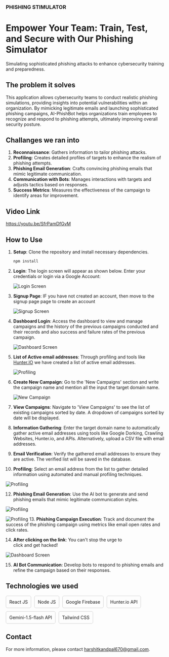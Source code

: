 ### PHISHING STIMULATOR

# Empower Your Team: Train, Test, and Secure with Our Phishing Simulator

Simulating sophisticated phishing attacks to enhance cybersecurity training and preparedness.

## The problem it solves

This application allows cybersecurity teams to conduct realistic phishing simulations, providing insights into potential vulnerabilities within an organization. By mimicking legitimate emails and launching sophisticated phishing campaigns, AI-PhishBot helps organizations train employees to recognize and respond to phishing attempts, ultimately improving overall security posture.

## Challanges we ran into

1. **Reconnaissance**: Gathers information to tailor phishing attacks.
2. **Profiling**: Creates detailed profiles of targets to enhance the realism of phishing attempts.
3. **Phishing Email Generation**: Crafts convincing phishing emails that mimic legitimate communication.
4. **Communication with Bots**: Manages interactions with targets and adjusts tactics based on responses.
5. **Success Metrics**: Measures the effectiveness of the campaign to identify areas for improvement.

## Video Link
 https://youtu.be/SfrPamDfGvM

## How to Use

1. **Setup**: Clone the repository and install necessary dependencies.
    ```sh
    npm install
    ```

2. **Login**: The login screen will appear as shown below. Enter your credentials or login via a Google Account:

   ![Login Screen](images/IMAGE1.jpg)

2. **Signup Page**: IF you have not created an account, then move to the signup page page to create an account
   
   ![Signup Screen](images/IMAGE2.jpg)
   
3. **Dashboard Login**: Access the dashboard to view and manage campaigns and the history of the previous campaigns conducted and their records and also success and failure rates of the previous campaign.
   
   ![Dashboard Screen](images/IMAGE3.jpg)

4. **List of Active email addresses**: Through profiling and tools like [Hunter.IO](https://hunter.io/) we have created a list of active email addresses.

   ![Profiling](images/IMAGE4.jpg)
    
6. **Create New Campaign**: Go to the 'New Campaigns' section and write the campaign name and mention all the input the target domain name.

   ![New Campaign](images/IMAGE5.jpg)

8. **View Campaigns**: Navigate to 'View Campaigns' to see the list of existing campaigns sorted by date. A dropdown of campaigns sorted by date will be displayed.

9. **Information Gathering**: Enter the target domain name to automatically gather active email addresses using tools like Google Dorking, Crawling Websites, Hunter.io, and APIs. Alternatively, upload a CSV file with email addresses.

10. **Email Verification**: Verify the gathered email addresses to ensure they are active. The verified list will be saved in the database.

11. **Profiling**: Select an email address from the list to gather detailed information using automated and manual profiling techniques.

   ![Profiling](images/IMAGE6.jpg)

12. **Phishing Email Generation**: Use the AI bot to generate and send phishing emails that mimic legitimate communication styles.

   ![Profiling](images/IMAGE6.jpg)
   
   ![Profiling](images/IMAGE7.jpg)
13. **Phishing Campaign Execution**: Track and document the success of the phishing campaign using metrics like email open rates and click rates.

14. **After clicking on the link**: You can't stop the urge to click and get hacked!

   ![Dashboard Screen](images/IMAGE8.jpg)

15. **AI Bot Communication**: Develop bots to respond to phishing emails and refine the campaign based on their responses.

## Technologies we used

<div style="display: flex; flex-wrap: wrap; gap: 10px;">
  <div style="border: 1px solid #ccc; padding: 10px; border-radius: 5px;">
   React JS
  </div>
  <div style="border: 1px solid #ccc; padding: 10px; border-radius: 5px;">
    Node JS
  </div>
  <div style="border: 1px solid #ccc; padding: 10px; border-radius: 5px;">
    Google Firebase
  </div>
  <div style="border: 1px solid #ccc; padding: 10px; border-radius: 5px;">
    Hunter.io API
  </div>
  <div style="border: 1px solid #ccc; padding: 10px; border-radius: 5px;">
    Gemini-1.5-flash API
  </div>
  <div style="border: 1px solid #ccc; padding: 10px; border-radius: 5px;">
    Tailwind CSS
  </div>
</div>


## Contact

For more information, please contact [harshitkandpal670@gmail.com](mailto:harshitkandpal670@gmail.com).

